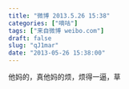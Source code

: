```yaml
---
title: "微博 2013.5.26 15:38"
categories: ["嘀咕"]
tags: ["来自微博 weibo.com"]
draft: false
slug: "qJ1mar"
date: "2013-05-26 15:38:00"
---
```


<p>他妈的，真他妈的烦，烦得一逼，草 ​​​​</p>
